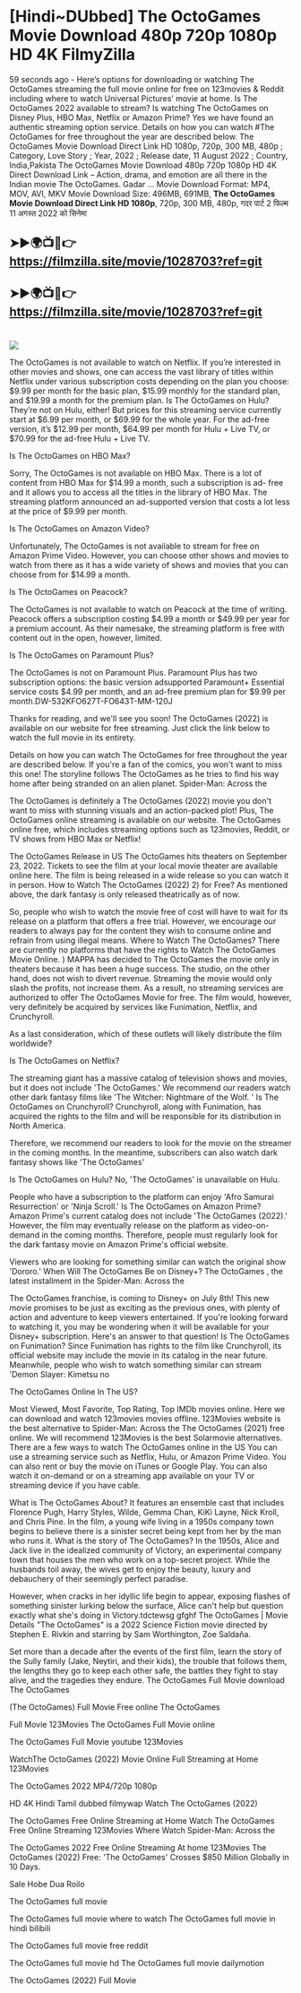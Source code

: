 # [Hindi~DUbbed] The OctoGames Movie Download 480p 720p 1080p HD 4K FilmyZilla


59 seconds ago - Here’s options for downloading or watching The OctoGames streaming the full movie online for free on 123movies & Reddit including where to watch Universal Pictures’ movie at home. Is The OctoGames 2022 available to stream? Is watching The OctoGames on Disney Plus, HBO Max, Netflix or Amazon Prime? Yes we have found an authentic streaming option service. Details on how you can watch #The OctoGames for free throughout the year are described below. The OctoGames Movie Download Direct Link HD 1080p, 720p, 300 MB, 480p ; Category, Love Story ; Year, 2022 ; Release date, 11 August 2022 ; Country, India,Pakista The OctoGames Movie Download 480p 720p 1080p HD 4K Direct Download Link – Action, drama, and emotion are all there in the Indian movie The OctoGames. Gadar ...
Movie Download Format: MP4, MOV, AVI, MKV
Movie Download Size: 496MB, 691MB, **The OctoGames Movie Download Direct Link HD 1080p**, 720p, 300 MB, 480p, गदर पार्ट 2 फिल्म 11 अगस्त 2022 को सिनेमा

## ➤►🌍📺📱👉   https://filmzilla.site/movie/1028703?ref=git

## ➤►🌍📺📱👉   https://filmzilla.site/movie/1028703?ref=git

#

<img src="https://image.tmdb.org/t/p/w780//uFvYlyWN24gxkDIaWEmMuQMYbqB.jpg" />

The OctoGames is not available to watch on Netflix. If you’re interested in other movies and shows, one can access the vast library of titles within Netflix under various subscription costs depending on the plan you choose: $9.99 per month for the basic plan, $15.99 monthly for the standard plan, and $19.99 a month for the premium plan. Is The OctoGames on Hulu? They’re not on Hulu, either! But prices for this streaming service currently start at $6.99 per month, or $69.99 for the whole year. For the ad-free version, it’s $12.99 per month, $64.99 per month for Hulu + Live TV, or $70.99 for the ad-free Hulu + Live TV.

Is The OctoGames on HBO Max?

Sorry, The OctoGames is not available on HBO Max. There is a lot of content from HBO Max for $14.99 a month, such a subscription is ad- free and it allows you to access all the titles in the library of HBO Max. The streaming platform announced an ad-supported version that costs a lot less at the price of $9.99 per month.

Is The OctoGames on Amazon Video?

Unfortunately, The OctoGames is not available to stream for free on Amazon Prime Video. However, you can choose other shows and movies to watch from there as it has a wide variety of shows and movies that you can choose from for $14.99 a month.

Is The OctoGames on Peacock?

The OctoGames is not available to watch on Peacock at the time of writing. Peacock offers a subscription costing $4.99 a month or $49.99 per year for a premium account. As their namesake, the streaming platform is free with content out in the open, however, limited.

Is The OctoGames on Paramount Plus?

The OctoGames is not on Paramount Plus. Paramount Plus has two subscription options: the basic version adsupported Paramount+ Essential service costs $4.99 per month, and an ad-free premium plan for $9.99 per month.DW-532KFO627T-FO643T-MM-120J

Thanks for reading, and we'll see you soon! The OctoGames (2022) is available on our website for free streaming. Just click the link below to watch the full movie in its entirety.

Details on how you can watch The OctoGames for free throughout the year are described below. If you're a fan of the comics, you won't want to miss this one! The storyline follows The OctoGames as he tries to find his way home after being stranded on an alien planet. Spider-Man: Across the

The OctoGames is definitely a The OctoGames (2022) movie you don't want to miss with stunning visuals and an action-packed plot! Plus, The OctoGames online streaming is available on our website. The OctoGames online free, which includes streaming options such as 123movies, Reddit, or TV shows from HBO Max or Netflix!

The OctoGames Release in US The OctoGames hits theaters on September 23, 2022. Tickets to see the film at your local movie theater are available online here. The film is being released in a wide release so you can watch it in person. How to Watch The OctoGames (2022) 2) for Free? As mentioned above, the dark fantasy is only released theatrically as of now.

So, people who wish to watch the movie free of cost will have to wait for its release on a platform that offers a free trial. However, we encourage our readers to always pay for the content they wish to consume online and refrain from using illegal means. Where to Watch The OctoGames? There are currently no platforms that have the rights to Watch The OctoGames Movie Online. ) MAPPA has decided to The OctoGames the movie only in theaters because it has been a huge success. The studio, on the other hand, does not wish to divert revenue. Streaming the movie would only slash the profits, not increase them. As a result, no streaming services are authorized to offer The OctoGames Movie for free. The film would, however, very definitely be acquired by services like Funimation, Netflix, and Crunchyroll.

As a last consideration, which of these outlets will likely distribute the film worldwide?

Is The OctoGames on Netflix?

The streaming giant has a massive catalog of television shows and movies, but it does not include 'The OctoGames.' We recommend our readers watch other dark fantasy films like 'The Witcher: Nightmare of the Wolf. ' Is The OctoGames on Crunchyroll? Crunchyroll, along with Funimation, has acquired the rights to the film and will be responsible for its distribution in North America.

Therefore, we recommend our readers to look for the movie on the streamer in the coming months. In the meantime, subscribers can also watch dark fantasy shows like 'The OctoGames'

Is The OctoGames on Hulu? No, 'The OctoGames' is unavailable on Hulu.

People who have a subscription to the platform can enjoy 'Afro Samurai Resurrection' or 'Ninja Scroll.' Is The OctoGames on Amazon Prime? Amazon Prime's current catalog does not include 'The OctoGames (2022).' However, the film may eventually release on the platform as video-on-demand in the coming months. Therefore, people must regularly look for the dark fantasy movie on Amazon Prime's official website.

Viewers who are looking for something similar can watch the original show 'Dororo.' When Will The OctoGames Be on Disney+? The OctoGames , the latest installment in the Spider-Man: Across the

The OctoGames franchise, is coming to Disney+ on July 8th! This new movie promises to be just as exciting as the previous ones, with plenty of action and adventure to keep viewers entertained. If you're looking forward to watching it, you may be wondering when it will be available for your Disney+ subscription. Here's an answer to that question! Is The OctoGames on Funimation? Since Funimation has rights to the film like Crunchyroll, its official website may include the movie in its catalog in the near future. Meanwhile, people who wish to watch something similar can stream 'Demon Slayer: Kimetsu no

The OctoGames Online In The US?

Most Viewed, Most Favorite, Top Rating, Top IMDb movies online. Here we can download and watch 123movies movies offline. 123Movies website is the best alternative to Spider-Man: Across the The OctoGames (2021) free online. We will recommend 123Movies is the best Solarmovie alternatives. There are a few ways to watch The OctoGames online in the US You can use a streaming service such as Netflix, Hulu, or Amazon Prime Video. You can also rent or buy the movie on iTunes or Google Play. You can also watch it on-demand or on a streaming app available on your TV or streaming device if you have cable.

What is The OctoGames About? It features an ensemble cast that includes Florence Pugh, Harry Styles, Wilde, Gemma Chan, KiKi Layne, Nick Kroll, and Chris Pine. In the film, a young wife living in a 1950s company town begins to believe there is a sinister secret being kept from her by the man who runs it. What is the story of The OctoGames? In the 1950s, Alice and Jack live in the idealized community of Victory, an experimental company town that houses the men who work on a top-secret project. While the husbands toil away, the wives get to enjoy the beauty, luxury and debauchery of their seemingly perfect paradise.

However, when cracks in her idyllic life begin to appear, exposing flashes of something sinister lurking below the surface, Alice can't help but question exactly what she's doing in Victory.tdctewsg gfghf The OctoGames | Movie Details "The OctoGames" is a 2022 Science Fiction movie directed by Stephen E. Rivkin and starring by Sam Worthington, Zoe Saldaña.

Set more than a decade after the events of the first film, learn the story of the Sully family (Jake, Neytiri, and their kids), the trouble that follows them, the lengths they go to keep each other safe, the battles they fight to stay alive, and the tragedies they endure. The OctoGames Full Movie download The OctoGames

(The OctoGames) Full Movie Free online The OctoGames

Full Movie 123Movies The OctoGames Full Movie online

The OctoGames Full Movie youtube 123Movies

WatchThe OctoGames (2022) Movie Online Full Streaming at Home 123Movies

The OctoGames 2022 MP4/720p 1080p

HD 4K Hindi Tamil dubbed filmywap Watch The OctoGames (2022)

The OctoGames Free Online Streaming at Home Watch The OctoGames Free Online Streaming 123Movies Where Watch Spider-Man: Across the

The OctoGames 2022 Free Online Streaming At home 123Movies The OctoGames (2022) Free: 'The OctoGames' Crosses $850 Million Globally in 10 Days.

Sale Hobe Dua Roilo

The OctoGames full movie

The OctoGames full movie where to watch The OctoGames full movie in hindi bilibili

The OctoGames full movie free reddit

The OctoGames full movie hd The OctoGames full movie dailymotion

The OctoGames (2022) Full Movie